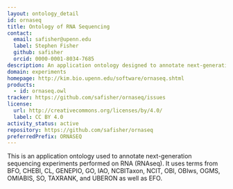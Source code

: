 ```yaml
---
layout: ontology_detail
id: ornaseq
title: Ontology of RNA Sequencing
contact:
  email: safisher@upenn.edu
  label: Stephen Fisher
  github: safisher
  orcid: 0000-0001-8034-7685
description: An application ontology designed to annotate next-generation sequencing experiments performed on RNA.
domain: experiments
homepage: http://kim.bio.upenn.edu/software/ornaseq.shtml
products:
  - id: ornaseq.owl
tracker: https://github.com/safisher/ornaseq/issues
license:
  url: http://creativecommons.org/licenses/by/4.0/
  label: CC BY 4.0
activity_status: active
repository: https://github.com/safisher/ornaseq
preferredPrefix: ORNASEQ
---
```


This is an application ontology used to annotate next-generation sequencing experiments performed on RNA (RNAseq). It uses terms from BFO, CHEBI, CL, GENEPIO, GO, IAO, NCBITaxon, NCIT, OBI, OBIws, OGMS, OMIABIS, SO, TAXRANK, and UBERON as well as EFO.
